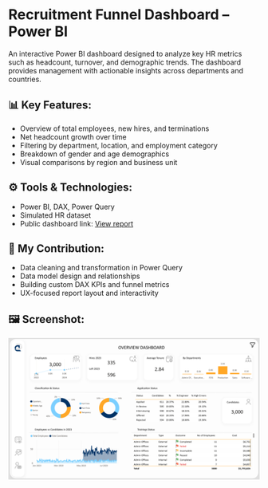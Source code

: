 # Recruitment Funnel Dashboard – Power BI

An interactive Power BI dashboard designed to analyze key HR metrics such as headcount, turnover, and demographic trends. The dashboard provides management with actionable insights across departments and countries.

## 📊 Key Features:
- Overview of total employees, new hires, and terminations
- Net headcount growth over time
- Filtering by department, location, and employment category
- Breakdown of gender and age demographics
- Visual comparisons by region and business unit

## ⚙️ Tools & Technologies:
- Power BI, DAX, Power Query
- Simulated HR dataset
- Public dashboard link: [View report](https://app.powerbi.com/links/3oztymfkkD)

## 🧩 My Contribution:
- Data cleaning and transformation in Power Query
- Data model design and relationships
- Building custom DAX KPIs and funnel metrics
- UX-focused report layout and interactivity

## 🖼️ Screenshot:

![Employee Dashboard Overview](./Overview.png)
